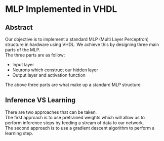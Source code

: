 # MLP Implemented in VHDL

## Abstract
Our objective is to implement a standard MLP (Multi Layer Perceptron) structure in hardware using VHDL. We achieve this by designing three main parts of the MLP. \
The three parts are as follow:

- Input layer
- Neurons which construct our hidden layer
- Output layer and activation function

The above three parts are what make up a standard MLP structure.

## Inference VS Learning
There are two approaches that can be taken. \
The first approach is to use pretrained weights which will allow us to perform inference steps by feeding a stream of data to our network. \
The second approach is to use a gradient descent algorithm to perform a learning step.



